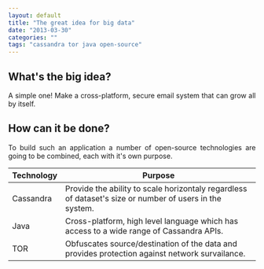 ```yaml
---
layout: default
title: "The great idea for big data"
date: "2013-03-30"
categories: ""
tags: "cassandra tor java open-source"
---
```

<h2>What's the big idea?</h2>
<p class="lead" style="text-align:justify;">
A simple one! Make a cross-platform, secure email system that can grow all by itself.
</p>

<h2>How can it be done?</h2>
<p class="lead" style="text-align:justify;">
To build such an application a number of open-source technologies are going to be combined, each with it's own purpose.
</p>

<table class="table">
  <thead>
    <tr>
      <th>Technology</th>
      <th>Purpose</th>
    </tr>
  </thead>
  <tbody>
    <tr>
      <td>Cassandra</td>
      <td>Provide the ability to scale horizontaly regardless of dataset's size or number of users in the system.</td>
    </tr>
    <tr>
      <td>Java</td>
      <td>Cross-platform, high level language which has access to a wide range of Cassandra APIs.</td>
    </tr>
    <tr>
      <td>TOR</td>
      <td>Obfuscates source/destination of the data and provides protection against network survailance.</td>
    </tr>
  </tbody>
</table>

